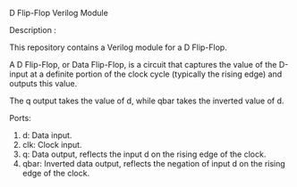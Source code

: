 D Flip-Flop Verilog Module

Description :

This repository contains a Verilog module for a D Flip-Flop. 

A D Flip-Flop, or Data Flip-Flop, is a circuit that captures the value of the D-input at a definite portion of the clock cycle (typically the rising edge) and outputs this value. 

The q output takes the value of d, while qbar takes the inverted value of d.

Ports: 

1. d: Data input.
2. clk: Clock input.
3. q: Data output, reflects the input d on the rising edge of the clock.
4. qbar: Inverted data output, reflects the negation of input d on the rising edge of the clock.
